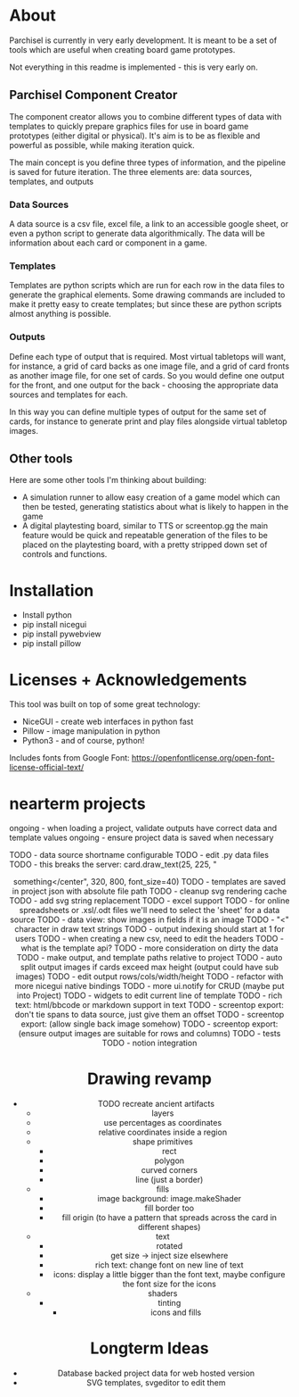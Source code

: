 # About

Parchisel is currently in very early development. It is
meant to be a set of tools which are useful when creating
board game prototypes.

Not everything in this readme is implemented - this
is very early on.

## Parchisel Component Creator

The component creator allows you to combine different
types of data with templates to quickly prepare graphics
files for use in board game prototypes (either digital
or physical). It's aim is to be as flexible and powerful
as possible, while making iteration quick.

The main concept is you define three types of information,
and the pipeline is saved for future iteration. The
three elements are: data sources, templates, and outputs

### Data Sources

A data source is a csv file, excel file, a link to 
an accessible google sheet, or even a python script
to generate data algorithmically. The data will be information
about each card or component in a game.

### Templates

Templates are python scripts which are run for each row in
the data files to generate the graphical elements.
Some drawing commands are included to make it pretty easy
to create templates; but since these are python scripts
almost anything is possible.

### Outputs

Define each type of output that is required. Most virtual
tabletops will want, for instance, a grid of card backs as
one image file, and a grid of card fronts as another image
file, for one set of cards. So you would define one output
for the front, and one output for the back - choosing the
appropriate data sources and templates for each.

In this way you can define multiple types of output for
the same set of cards, for instance to generate print and
play files alongside virtual tabletop images.

## Other tools

Here are some other tools I'm thinking about building:

- A simulation runner to allow easy creation of a game model
    which can then be tested, generating statistics about
    what is likely to happen in the game
- A digital playtesting board, similar to TTS or screentop.gg
    the main feature would be quick and repeatable generation
    of the files to be placed on the playtesting board,
    with a pretty stripped down set of controls and functions.

# Installation

- Install python
- pip install nicegui
- pip install pywebview
- pip install pillow

# Licenses + Acknowledgements

This tool was built on top of some great technology:
- NiceGUI - create web interfaces in python fast
- Pillow - image manipulation in python
- Python3 - and of course, python!

Includes fonts from Google Font:
https://openfontlicense.org/open-font-license-official-text/



# nearterm projects

ongoing - when loading a project, validate outputs have correct data and template values
ongoing - ensure project data is saved when necessary

TODO - data source shortname configurable
TODO - edit .py data files
TODO - this breaks the server: card.draw_text(25, 225, "<center>something</center", 320, 800, font_size=40)
TODO - templates are saved in project json with absolute file path
TODO - cleanup svg rendering cache
TODO - add svg string replacement
TODO - excel support
TODO - for online spreadsheets or .xsl/.odt files we'll need to select the 'sheet' for a data source
TODO - data view: show images in fields if it is an image
TODO - "<" character in draw text strings
TODO - output indexing should start at 1 for users
TODO - when creating a new csv, need to edit the headers
TODO - what is the template api?
TODO - more consideration on dirty the data
TODO - make output, and template paths relative to project
TODO - auto split output images if cards exceed max height (output could have sub images)
TODO - edit output rows/cols/width/height
TODO - refactor with more nicegui native bindings
TODO - more ui.notify for CRUD (maybe put into Project)
TODO - widgets to edit current line of template
TODO - rich text: html/bbcode or markdown support in text
TODO - screentop export: don't tie spans to data source, just give them an offset 
TODO - screentop export: (allow single back image somehow)
TODO - screentop export: (ensure output images are suitable for rows and columns)
TODO - tests
TODO - notion integration

# Drawing revamp

- TODO recreate ancient artifacts
    - layers
    - use percentages as coordinates
    - relative coordinates inside a region
    - shape primitives
        - rect
        - polygon
        - curved corners
        - line (just a border)
    - fills
        - image background: image.makeShader
        - fill border too
        - fill origin (to have a pattern that spreads across the card in different shapes)
    - text
        - rotated
        - get size -> inject size elsewhere
        - rich text: change font on new line of text
        - icons: display a little bigger than the font text, maybe configure the font size for the icons
    - shaders
        - tinting
            - icons and fills

# Longterm Ideas
- Database backed project data for web hosted version
- SVG templates, svgeditor to edit them